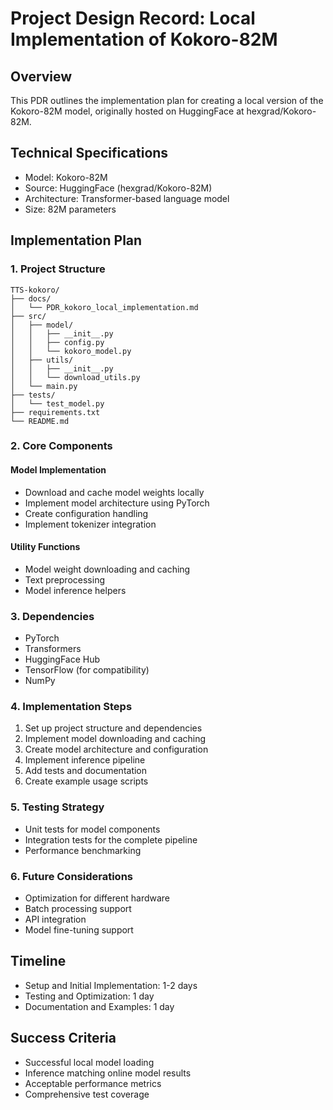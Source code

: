 # Project Design Record: Local Implementation of Kokoro-82M

## Overview
This PDR outlines the implementation plan for creating a local version of the Kokoro-82M model, originally hosted on HuggingFace at hexgrad/Kokoro-82M.

## Technical Specifications
- Model: Kokoro-82M
- Source: HuggingFace (hexgrad/Kokoro-82M)
- Architecture: Transformer-based language model
- Size: 82M parameters

## Implementation Plan

### 1. Project Structure
```
TTS-kokoro/
├── docs/
│   └── PDR_kokoro_local_implementation.md
├── src/
│   ├── model/
│   │   ├── __init__.py
│   │   ├── config.py
│   │   └── kokoro_model.py
│   ├── utils/
│   │   ├── __init__.py
│   │   └── download_utils.py
│   └── main.py
├── tests/
│   └── test_model.py
├── requirements.txt
└── README.md
```

### 2. Core Components

#### Model Implementation
- Download and cache model weights locally
- Implement model architecture using PyTorch
- Create configuration handling
- Implement tokenizer integration

#### Utility Functions
- Model weight downloading and caching
- Text preprocessing
- Model inference helpers

### 3. Dependencies
- PyTorch
- Transformers
- HuggingFace Hub
- TensorFlow (for compatibility)
- NumPy

### 4. Implementation Steps
1. Set up project structure and dependencies
2. Implement model downloading and caching
3. Create model architecture and configuration
4. Implement inference pipeline
5. Add tests and documentation
6. Create example usage scripts

### 5. Testing Strategy
- Unit tests for model components
- Integration tests for the complete pipeline
- Performance benchmarking

### 6. Future Considerations
- Optimization for different hardware
- Batch processing support
- API integration
- Model fine-tuning support

## Timeline
- Setup and Initial Implementation: 1-2 days
- Testing and Optimization: 1 day
- Documentation and Examples: 1 day

## Success Criteria
- Successful local model loading
- Inference matching online model results
- Acceptable performance metrics
- Comprehensive test coverage 